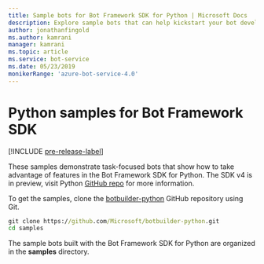 ```yaml
---
title: Sample bots for Bot Framework SDK for Python | Microsoft Docs
description: Explore sample bots that can help kickstart your bot development with the Bot Framework SDK for Python.
author: jonathanfingold
ms.author: kamrani
manager: kamrani
ms.topic: article
ms.service: bot-service
ms.date: 05/23/2019
monikerRange: 'azure-bot-service-4.0' 
---
```


# Python samples for Bot Framework SDK
[!INCLUDE [pre-release-label](../includes/pre-release-label.md)]

These samples demonstrate task-focused bots that show how to take advantage of features in the Bot Framework SDK for Python. The SDK v4 is in preview, visit Python [GitHub repo](https://github.com/Microsoft/botbuilder-python) for more information. 

To get the samples, clone the [botbuilder-python](https://github.com/Microsoft/botbuilder-python) GitHub repository using Git.

```cmd
git clone https://github.com/Microsoft/botbuilder-python.git
cd samples
```
The sample bots built with the Bot Framework SDK for Python are organized in the **samples** directory.

